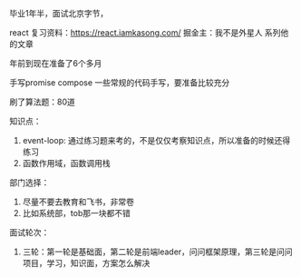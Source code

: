 毕业1年半，面试北京字节，

react 复习资料：https://react.iamkasong.com/
掘金主：我不是外星人
系列他的文章

年前到现在准备了6个多月

手写promise compose 一些常规的代码手写，要准备比较充分

刷了算法题：80道

知识点：
1. event-loop: 通过练习题来考的，不是仅仅考察知识点，所以准备的时候还得练习
2. 函数作用域，函数调用栈


部门选择：
1. 尽量不要去教育和飞书，非常卷
2. 比如系统部，tob那一块都不错


面试轮次：
1. 三轮：第一轮是基础面，第二轮是前端leader，问问框架原理，第三轮是问问项目，学习，知识面，方案怎么解决

